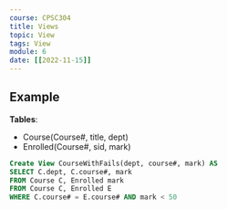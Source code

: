 ```yaml
---
course: CPSC304
title: Views
topic: View
tags: View
module: 6
date: [[2022-11-15]]
---
```


## Example

**Tables**:
- Course(Course\#, title, dept)
- Enrolled(Course\#, sid, mark)

```SQL
Create View CourseWithFails(dept, course#, mark) AS
SELECT C.dept, C.course#, mark
FROM Course C, Enrolled mark
FROM Course C, Enrolled E
WHERE C.course# = E.course# AND mark < 50
```